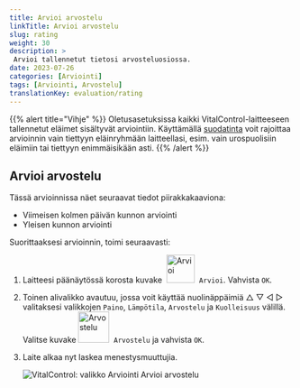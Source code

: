 ```yaml
---
title: Arvioi arvostelu
linkTitle: Arvioi arvostelu
slug: rating
weight: 30
description: >
 Arvioi tallennetut tietosi arvosteluosiossa.
date: 2023-07-26
categories: [Arviointi]
tags: [Arviointi, Arvostelu]
translationKey: evaluation/rating
---
```

{{% alert title="Vihje" %}}
Oletusasetuksissa kaikki VitalControl-laitteeseen tallennetut eläimet sisältyvät arviointiin. Käyttämällä [suodatinta](../../filter/) voit rajoittaa arvioinnin vain tiettyyn eläinryhmään laitteellasi, esim. vain urospuolisiin eläimiin tai tiettyyn enimmäisikään asti.
{{% /alert %}}

## Arvioi arvostelu

Tässä arvioinnissa näet seuraavat tiedot piirakkakaaviona:
- Viimeisen kolmen päivän kunnon arviointi
- Yleisen kunnon arviointi

Suorittaaksesi arvioinnin, toimi seuraavasti:

1. Laitteesi päänäytössä korosta kuvake &nbsp;<img src="/icons/main/evaluation.svg" width="50" align="bottom" alt="Arvioi" />&nbsp; `Arvioi`. Vahvista `OK`.

2. Toinen alivalikko avautuu, jossa voit käyttää nuolinäppäimiä △ ▽ ◁ ▷ valitaksesi valikkojen `Paino`, `Lämpötila`, `Arvostelu` ja `Kuolleisuus` välillä. Valitse kuvake <img src="/icons/evaluation/rating.svg" width="55" align="bottom" alt="Arvostelu" />&nbsp; `Arvostelu` ja vahvista `OK`.

3. Laite alkaa nyt laskea menestysmuuttujia.

   ![VitalControl: valikko Arviointi Arvioi arvostelu](../images/rating.png "Arvioi arvostelu")

